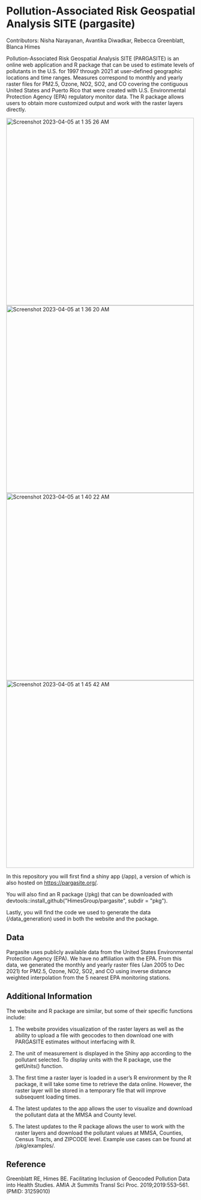 
# Pollution-Associated Risk Geospatial Analysis SITE (pargasite)

Contributors: Nisha Narayanan, Avantika Diwadkar, Rebecca Greenblatt, Blanca Himes

Pollution-Associated Risk Geospatial Analysis SITE (PARGASITE) is an online web application and R package that can be used to estimate levels of pollutants in the U.S. for 1997 through 2021 at user-defined geographic locations and time ranges. Measures correspond to monthly and yearly raster files for PM2.5, Ozone, NO2, SO2, and CO covering the contiguous United States and Puerto Rico that were created with U.S. Environmental Protection Agency (EPA) regulatory monitor data. The R package allows users to obtain more customized output and work with the raster layers directly. 


<img width="500" alt="Screenshot 2023-04-05 at 1 35 26 AM" src="https://user-images.githubusercontent.com/89948867/229990304-355f7493-91ea-4800-9ccc-b0279ed15591.png">   <img width="500" alt="Screenshot 2023-04-05 at 1 36 20 AM" src="https://user-images.githubusercontent.com/89948867/229990486-18315ede-a52e-44e7-a62f-37df6951b748.png"> 
<img width="500" alt="Screenshot 2023-04-05 at 1 40 22 AM" src="https://user-images.githubusercontent.com/89948867/229990848-c66410f9-1f28-4f15-8856-9e50a7268158.png">   <img width="500" alt="Screenshot 2023-04-05 at 1 45 42 AM" src="https://user-images.githubusercontent.com/89948867/229991678-9304d3f0-f9e7-4b3d-bfea-b954f1210c85.png">
  

In this repository you will first find a shiny app (/app), a version of which is also hosted on https://pargasite.org/. 

You will also find an R package (/pkg) that can be downloaded with devtools::install_github("HimesGroup/pargasite", subdir = "pkg"). 

Lastly, you will find the code we used to generate the data (/data_generation) used in both the website and the package.

## Data 

Pargasite uses publicly available data from the United States Environmental Protection Agency (EPA). We have no affiliation with the EPA. From this data, we generated the monthly and yearly raster files (Jan 2005 to Dec 2021) for PM2.5, Ozone, NO2, SO2, and CO using inverse distance weighted interpolation from the 5 nearest EPA monitoring stations.

## Additional Information

The website and R package are similar, but some of their specific functions include:

1) The website provides visualization of the raster layers as well as the ability to upload a file with geocodes to then download one with PARGASITE estimates without interfacing with R.

2) The unit of measurement is displayed in the Shiny app according to the pollutant selected. To display units with the R package, use the getUnits() function.

3)  The first time a raster layer is loaded in a user’s R environment by the R package, it will take some time to retrieve the data online. However, the raster layer will be stored in a temporary file that will improve subsequent loading times.

4)  The latest updates to the app allows the user to visualize and download the pollutant data at the MMSA and County level.

5) The latest updates to the R package allows the user to work with the raster layers and download the pollutant values at MMSA, Counties, Census Tracts, and ZIPCODE level. Example use cases can be found at /pkg/examples/.

## Reference

Greenblatt RE, Himes BE. Facilitating Inclusion of Geocoded Pollution Data into Health Studies. AMIA Jt Summits Transl Sci Proc. 2019;2019:553–561.(PMID: 31259010)
